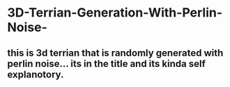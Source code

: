 # 3D-Terrian-Generation-With-Perlin-Noise-

## this is 3d terrian that is randomly generated with perlin noise... its in the title and its kinda self explanotory.
